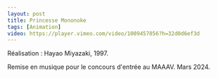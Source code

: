 ```yaml
---
layout: post
title: Princesse Mononoke
tags: [Animation]
video: https://player.vimeo.com/video/1009457856?h=32d0d6ef3d
---
```


Réalisation : Hayao Miyazaki, 1997.

Remise en musique pour le concours d'entrée au MAAAV.
Mars 2024.
